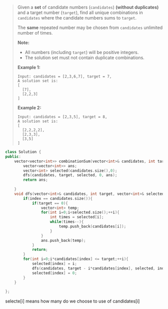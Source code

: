 > Given a **set** of candidate numbers (`candidates`) **(without duplicates)** and a target number (`target`), find all unique combinations in `candidates` where the candidate numbers sums to `target`.
>
> The **same** repeated number may be chosen from `candidates` unlimited number of times.
>
> **Note:**
>
> - All numbers (including `target`) will be positive integers.
> - The solution set must not contain duplicate combinations.
>
> **Example 1:**
>
> ```
> Input: candidates = [2,3,6,7], target = 7,
> A solution set is:
> [
>   [7],
>   [2,2,3]
> ]
> ```
>
> **Example 2:**
>
> ```
> Input: candidates = [2,3,5], target = 8,
> A solution set is:
> [
>   [2,2,2,2],
>   [2,3,3],
>   [3,5]
> ]
> ```

```cpp
class Solution {
public:
    vector<vector<int>> combinationSum(vector<int>& candidates, int target) {
        vector<vector<int>> ans;
        vector<int> selected(candidates.size(),0);
        dfs(candidates, target, selected, 0, ans);
        return ans;
        
    }
    void dfs(vector<int>& candidates, int target, vector<int>& selected, int index, vector<vector<int>>& ans){
        if(index == candidates.size()){
            if(target == 0){
                vector<int> temp;
                for(int i=0;i<selected.size();++i){
                    int times = selected[i];
                    while(times--){
                        temp.push_back(candidates[i]);
                    }
                }
                ans.push_back(temp);
            }
            return;
        }
        for(int i=0;i*candidates[index] <= target;++i){
            selected[index] = i;
            dfs(candidates, target - i*candidates[index], selected, index+1, ans);
            selected[index] = 0;
        }
    }
    
};
```

selecte[i]  means how many do we choose to use of candidates[i]